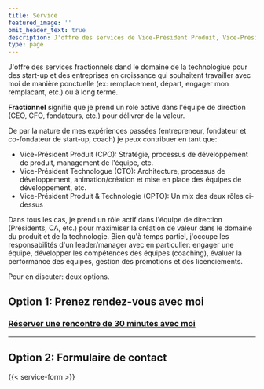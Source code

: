 ```yaml
---
title: Service
featured_image: ''
omit_header_text: true
description: J'offre des services de Vice-Président Produit, Vice-Président Technologie et un mix des deux roles en mode fractionnel
type: page
---
```


J'offre des services fractionnels dand le domaine de la technologiue pour des start-up et des entreprises en croissance
qui souhaitent travailler avec moi de manière ponctuelle (ex: remplacement, départ, engager mon remplacant, etc.) ou à long terme.

**Fractionnel** signifie que je prend un role active dans l'équipe de direction (CEO, CFO, fondateurs, etc.) pour délivrer de la valeur.

De par la nature de mes expériences passées (entrepreneur, fondateur et co-fondateur de start-up, coach) je peux contribuer en tant que:
- Vice-Président Produit (CPO): Stratégie, processus de développement de produit, management de l'équipe, etc.
- Vice-Président Technologue (CTO): Architecture, processus de développement, animation/création et mise en place des équipes de développement, etc.
- Vice-Président Produit & Technologie (CPTO): Un mix des deux rôles ci-dessus

Dans tous les cas, je prend un rôle actif dans l'équipe de direction (Présidents, CA, etc.) pour maximiser la création de valeur dans le domaine du produit et de la technologie.
Bien qu'à temps partiel, j'occupe les responsabilités d'un leader/manager avec en particulier: engager une équipe, développer les compétences des équipes (coaching), évaluer la performance des équipes, gestion des promotions et des licenciements.

Pour en discuter: deux options.

## Option 1: Prenez rendez-vous avec moi

### [Réserver une rencontre de 30 minutes avec moi](https://cal.com/optimist/30min)

----------

## Option 2: Formulaire de contact

{{< service-form >}}


